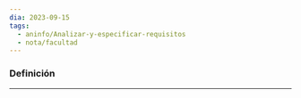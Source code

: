 ```yaml
---
dia: 2023-09-15
tags:
  - aninfo/Analizar-y-especificar-requisitos
  - nota/facultad
---
```

### Definición
---
